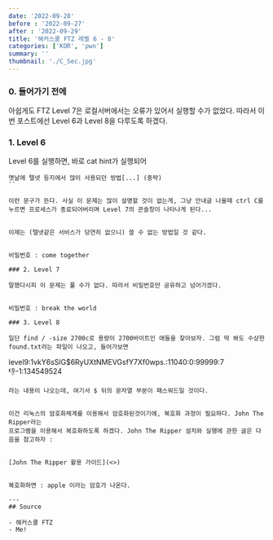 ```yaml
---
date: '2022-09-28'
before : '2022-09-27'
after : '2022-09-29'
title: '해커스쿨 FTZ 레벨 6 - 8'
categories: ['KOR', 'pwn']
summary: ''
thumbnail: './C_Sec.jpg'
---
```


### 0. 들어가기 전에

아쉽게도 FTZ Level 7은 로컬서버에서는 오류가 있어서 실행할 수가 없었다. 따라서 이번 포스트에선 Level 6과 Level 8을 다루도록 하겠다.

### 1. Level 6


Level 6를 실행하면, 바로 cat hint가 실행되어

```
옛날에 텔넷 등지에서 많이 사용되던 방법[...] (중략)
``

이런 문구가 뜬다. 사실 이 문제는 많이 설명할 것이 없는게, 그냥 안내글 나올때 ctrl C를 누르면 프로세스가 종료되어버리며 Level 7의 콘솔창이 나타나게 된다...


이제는 (텔넷같은 서비스가 당연히 없으니) 쓸 수 없는 방법일 것 같다.


비밀번호 : come together

### 2. Level 7

말했다시피 이 문제는 풀 수가 없다. 따라서 비밀번호만 공유하고 넘어가겠다.


비밀번호 : break the world

### 3. Level 8

일단 find / -size 2700c로 용량이 2700바이트인 애들을 찾아보자. 그럼 딱 봐도 수상한
found.txt라는 파일이 나오고, 들어가보면
```
level9:$1$vkY6sSlG$6RyUXtNMEVGsfY7Xf0wps.:11040:0:99999:7:-1:-1:134549524
```
라는 내용이 나오는데, 여기서 $ 뒤의 문자열 부분이 패스워드일 것이다. 


이건 리눅스의 암호화체계를 이용해서 암호화된것이기에, 복호화 과정이 필요하다. John The Ripper라는
프로그램을 이용해서 복호화하도록 하겠다. John The Ripper 설치와 실행에 관한 글은 다음을 참고하자 :


[John The Ripper 활용 가이드](<>)


복호화하면 : apple 이라는 암호가 나온다.

---
## Source

- 해커스쿨 FTZ
- Me!